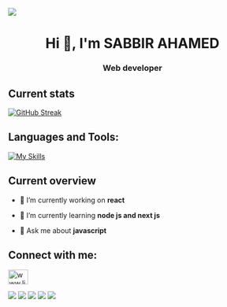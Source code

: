 ![](https://media.licdn.com/dms/image/D5616AQHGoKPnnrOh2w/profile-displaybackgroundimage-shrink_350_1400/0/1702121479337?e=1707350400&v=beta&t=9hmEnP-_aPwOUkeniBhWeUN8SAJmraP4Yu6PQCZZ4YI)
<h1 align="center">Hi 👋, I'm SABBIR AHAMED</h1>
<h3 align="center">Web developer</h3>

## Current stats
[![GitHub Streak](https://github-readme-streak-stats.herokuapp.com?user=sabbir20201&theme=dark&border_radius=4.6)](https://git.io/streak-stats)

## Languages and Tools:
[![My Skills](https://skillicons.dev/icons?i=html,css,js,react,nodejs,express,mongodb,&perline=3)](https://skillicons.dev)

## Current overview
- 🔭 I’m currently working on **react**

- 🌱 I’m currently learning **node js and next js**

- 💬 Ask me about **javascript**
  
##  Connect with me:
<p align="left">
<a href="https://linkedin.com/in/www.linkedin.com/in/sabbir-sarkar-65356b1aa" target="blank"><img align="center" src="https://raw.githubusercontent.com/rahuldkjain/github-profile-readme-generator/master/src/images/icons/Social/linked-in-alt.svg" alt="www.linkedin.com/in/sabbir-sarkar-65356b1aa" height="30" width="40" /></a>


![](http://github-profile-summary-cards.vercel.app/api/cards/profile-details?username=sabbir20201&theme=dark)
![](http://github-profile-summary-cards.vercel.app/api/cards/repos-per-language?username=sabbir20201&theme=dark)
![](http://github-profile-summary-cards.vercel.app/api/cards/most-commit-language?username=sabbir20201&theme=dark)
![](http://github-profile-summary-cards.vercel.app/api/cards/stats?username=sabbir20201&theme=dark)
![](http://github-profile-summary-cards.vercel.app/api/cards/productive-time?username=sabbir20201&theme=dark&utcOffset=8)
